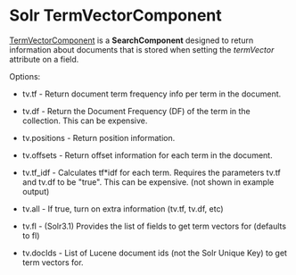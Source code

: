 # Solr TermVectorComponent

[TermVectorComponent][1] is a **SearchComponent** designed to return information about documents that is stored when setting the *termVector* attribute on a field.

Options:

- tv.tf - Return document term frequency info per term in the document.
- tv.df - Return the Document Frequency (DF) of the term in the collection. This can be expensive.
- tv.positions - Return position information.
- tv.offsets - Return offset information for each term in the document.
- tv.tf_idf - Calculates tf*idf for each term. Requires the parameters tv.tf and tv.df to be "true". This can be expensive. (not shown in example output)
- tv.all - If true, turn on extra information (tv.tf, tv.df, etc)
- tv.fl - (Solr3.1) Provides the list of fields to get term vectors for (defaults to fl)
- tv.docIds - List of Lucene document ids (not the Solr Unique Key) to get term vectors for.


  [1]: https://wiki.apache.org/solr/TermVectorComponent
